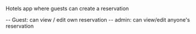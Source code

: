 Hotels app where guests can create a reservation

-- Guest: can view / edit own reservation 
-- admin: can view/edit anyone's reservation 